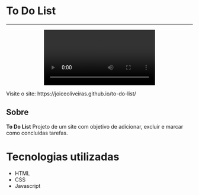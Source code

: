 # To Do List
---

<p align="center" >
     <video src="sitetodolst.mp4" controls title="Title"></video>
</p>
Visite o site: https://joiceoliveiras.github.io/to-do-list/

## Sobre

**To Do List** Projeto de um site com objetivo de adicionar, excluir e marcar como concluídas tarefas.

# Tecnologias utilizadas
- HTML
- CSS
- Javascript
